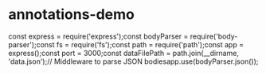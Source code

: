 # annotations-demo

const express = require('express');const bodyParser = require('body-parser');const fs = require('fs');const path = require('path');const app = express();const port = 3000;const dataFilePath = path.join(__dirname, 'data.json');// Middleware to parse JSON bodiesapp.use(bodyParser.json());
